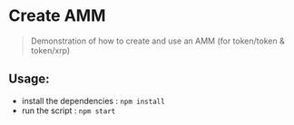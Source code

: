 # Create AMM

> Demonstration of how to create and use an AMM (for token/token & token/xrp)

## Usage:

- install the dependencies : `npm install`
- run the script : `npm start`
